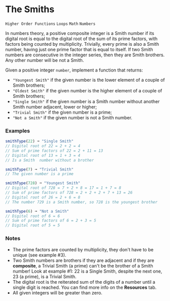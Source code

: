# The Smiths

`Higher Order Functions` `Loops` `Math` `Numbers`

In numbers theory, a positive composite integer is a Smith number if its digital root is equal to the digital root of the sum of its prime factors, with factors being counted by multiplicity. Trivially, every prime is also a Smith number, having just one prime factor that is equal to itself. If two Smith numbers are consecutive in the integer series, then they are Smith brothers. Any other number will be not a Smith.

Given a positive integer `number`, implement a function that returns:

- `"Youngest Smith"` if the given number is the lower element of a couple of Smith brothers;
- `"Oldest Smith"` if the given number is the higher element of a couple of Smith brothers;
- `"Single Smith"` if the given number is a Smith number without another Smith number adjacent, lower or higher;
- `"Trivial Smith"` if the given number is a prime;
- `"Not a Smith"` if the given number is not a Smith number.

### Examples

```js
smithType(22) ➞ "Single Smith"
// Digital root of 22 = 2 + 2 = 4
// Sum of prime factors of 22 = 2 + 11 = 13
// Digital root of 13 = 1 + 3 = 4
// Is a Smith  number without a brother

smithType(7) ➞ "Trivial Smith"
// The given number is a prime

smithType(728) ➞ "Youngest Smith"
// Digital root of 728 = 7 + 2 + 8 = 17 = 1 + 7 = 8
// Sum of prime factors of 728 = 2 + 2 + 2 + 7 + 13 = 26
// Digital root of 26 = 2 + 6 = 8
// The number 729 is a Smith number, so 728 is the youngest brother

smithType(6) ➞ "Not a Smith"
// Digital root of 6 = 6
// Sum of prime factors of 6 = 2 + 3 = 5
// Digital root of 5 = 5
```

### Notes

- The prime factors are counted by multiplicity, they don't have to be unique (see example #3).
- Two Smith numbers are brothers if they are adjacent and if they are **composite**, a Trivial Smith (a prime) can't be the brother of a Smith number! Look at example #1: 22 is a Single Smith, despite the next one, 23 (a prime), is a Trivial Smith.
- The digital root is the reiterated sum of the digits of a number until a single digit is reached. You can find more info on the **Resources** tab.
- All given integers will be greater than zero.
